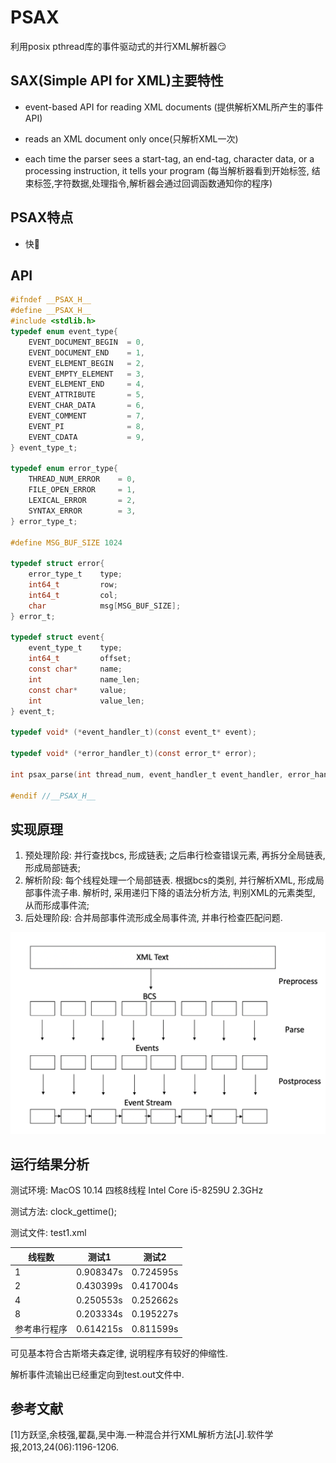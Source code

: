 # PSAX

利用posix pthread库的事件驱动式的并行XML解析器😏

## SAX(Simple API for XML)主要特性

* event-based API for reading XML documents  (提供解析XML所产生的事件API)

* reads an XML document only once(只解析XML一次)

* each time the parser sees a start-tag, an end-tag, character data, or a processing instruction, it tells your program (每当解析器看到开始标签, 结束标签,字符数据,处理指令,解析器会通过回调函数通知你的程序)



## PSAX特点

* 快👻





## API

```c
#ifndef __PSAX_H__
#define __PSAX_H__
#include <stdlib.h>
typedef enum event_type{
    EVENT_DOCUMENT_BEGIN  = 0,
    EVENT_DOCUMENT_END    = 1,
    EVENT_ELEMENT_BEGIN   = 2,
    EVENT_EMPTY_ELEMENT   = 3,
    EVENT_ELEMENT_END     = 4,
    EVENT_ATTRIBUTE       = 5,
    EVENT_CHAR_DATA       = 6,
    EVENT_COMMENT         = 7,
    EVENT_PI              = 8,
    EVENT_CDATA           = 9,
} event_type_t;

typedef enum error_type{
    THREAD_NUM_ERROR    = 0,
    FILE_OPEN_ERROR     = 1,
    LEXICAL_ERROR       = 2,
    SYNTAX_ERROR        = 3,
} error_type_t;

#define MSG_BUF_SIZE 1024

typedef struct error{
    error_type_t 	type;
    int64_t 		row;
    int64_t 		col;
    char 			msg[MSG_BUF_SIZE];
} error_t;

typedef struct event{
    event_type_t 	type;
    int64_t 		offset;
    const char* 	name;
    int 			name_len;
    const char* 	value;
    int 			value_len;
} event_t;

typedef void* (*event_handler_t)(const event_t* event);

typedef void* (*error_handler_t)(const error_t* error);

int psax_parse(int thread_num, event_handler_t event_handler, error_handler_t error_handler, const char* filename);

#endif //__PSAX_H__
```



## 实现原理

1. 预处理阶段: 并行查找bcs, 形成链表; 之后串行检查错误元素, 再拆分全局链表, 形成局部链表;
2. 解析阶段: 每个线程处理一个局部链表. 根据bcs的类别, 并行解析XML, 形成局部事件流子串. 解析时, 采用递归下降的语法分析方法, 判别XML的元素类型, 从而形成事件流;
3. 后处理阶段: 合并局部事件流形成全局事件流, 并串行检查匹配问题.



![image-20190114122510624](readme.assets/image-20190114122510624.png)





## 运行结果分析

测试环境: MacOS 10.14 四核8线程 Intel Core i5-8259U 2.3GHz

测试方法: clock_gettime();

测试文件: test1.xml

| 线程数       | 测试1     | 测试2     |
| ------------ | --------- | --------- |
| 1            | 0.908347s | 0.724595s |
| 2            | 0.430399s | 0.417004s |
| 4            | 0.250553s | 0.252662s |
| 8            | 0.203334s | 0.195227s |
| 参考串行程序 | 0.614215s | 0.811599s |

可见基本符合古斯塔夫森定律, 说明程序有较好的伸缩性.

解析事件流输出已经重定向到test.out文件中.




## 参考文献

[1]方跃坚,余枝强,翟磊,吴中海.一种混合并行XML解析方法[J].软件学报,2013,24(06):1196-1206.

